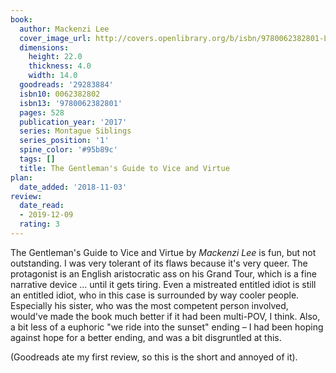 ```yaml
---
book:
  author: Mackenzi Lee
  cover_image_url: http://covers.openlibrary.org/b/isbn/9780062382801-L.jpg
  dimensions:
    height: 22.0
    thickness: 4.0
    width: 14.0
  goodreads: '29283884'
  isbn10: 0062382802
  isbn13: '9780062382801'
  pages: 528
  publication_year: '2017'
  series: Montague Siblings
  series_position: '1'
  spine_color: '#95b89c'
  tags: []
  title: The Gentleman's Guide to Vice and Virtue
plan:
  date_added: '2018-11-03'
review:
  date_read:
  - 2019-12-09
  rating: 3
---
```


The Gentleman's Guide to Vice and Virtue by *Mackenzi Lee* is fun, but not outstanding. I was very tolerant of its flaws because it's very queer.
The protagonist is an English aristocratic ass on his Grand Tour, which is a fine narrative device … until it gets tiring. Even a mistreated entitled idiot is still an entitled idiot, who in this case is surrounded by way cooler people. Especially his sister, who was the most competent person involved, would've made the book much better if it had been multi-POV, I think. Also, a bit less of a euphoric "we ride into the sunset" ending – I had been hoping against hope for a better ending, and was a bit disgruntled at this.

(Goodreads ate my first review, so this is the short and annoyed of it).
